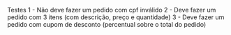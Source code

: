 Testes
1 - Não deve fazer um pedido com cpf inválido
2 - Deve fazer um pedido com 3 itens (com descrição, preço e quantidade)
3 - Deve fazer um pedido com cupom de desconto (percentual sobre o total do pedido)
